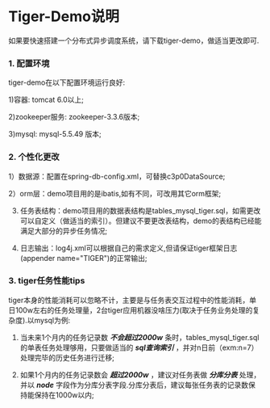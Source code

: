 # Tiger-Demo说明

如果要快速搭建一个分布式异步调度系统，请下载tiger-demo，做适当更改即可.
### 1. 配置环境
tiger-demo在以下配置环境运行良好:

1)容器: tomcat 6.0以上;

2)zookeeper服务: zookeeper-3.3.6版本;

3)mysql: mysql-5.5.49 版本;

### 2. 个性化更改
1）数据源：配置在spring-db-config.xml，可替换c3p0DataSource;

2）orm层：demo项目用的是ibatis,如有不同，可改用其它orm框架;

3) 任务表结构：demo项目用的数据表结构是tables_mysql_tiger.sql，如需更改可以自定义（做适当的索引）。但建议不要更改表结构，demo的表结构已经能满足大部分的异步任务情况;

4) 日志输出：log4j.xml可以根据自己的需求定义,但请保证tiger框架日志(appender name="TIGER")的正常输出;

### 3. tiger任务性能tips
tiger本身的性能消耗可以忽略不计，主要是与任务表交互过程中的性能消耗，单日100w左右的任务处理量，2台tiger应用机器没啥压力(取决于任务业务处理的复杂度).以mysql为例:

1) 当未来1个月内的任务记录数  ***不会超过2000w*** 条时，tables_mysql_tiger.sql的单表任务处理够用，只要做适当的 ***sql查询索引*** ，并对n日前（exm:n=7）处理完毕的历史任务进行迁移;

2) 如果1个月内的任务记录数会 ***超过2000w*** ，建议对任务表做 ***分库分表*** 处理，并以 ***node*** 字段作为分库分表字段.分库分表后，建议每张任务表的记录数保持能保持在1000w以内;
